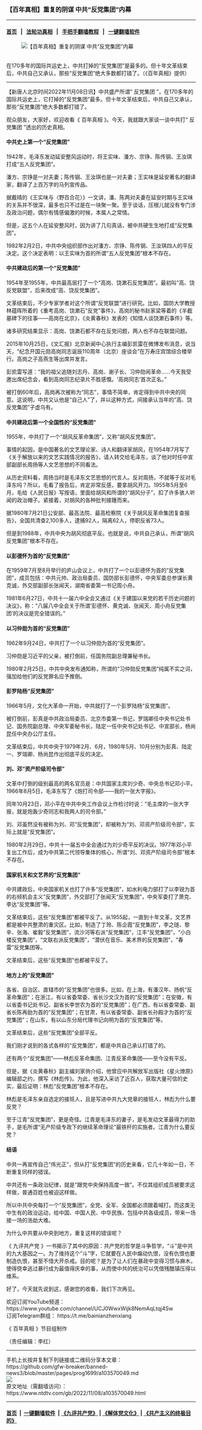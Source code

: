 ### 【百年真相】重复的阴谋 中共“反党集团”内幕
------------------------

#### [首页](https://github.com/gfw-breaker/banned-news3/blob/master/README.md) &nbsp;&nbsp;|&nbsp;&nbsp; [法轮功真相](https://github.com/begood0513/basic/blob/master/README.md)  &nbsp;&nbsp;|&nbsp;&nbsp; [手把手翻墙教程](https://github.com/gfw-breaker/guides/wiki)  &nbsp;&nbsp;|&nbsp;&nbsp; [一键翻墙软件](https://github.com/gfw-breaker/nogfw/blob/master/README.md)  



<div><div class="featured_image">
 <figure>
  <img alt="【百年真相】重复的阴谋 中共“反党集团”内幕" src="https://i.ntdtv.com/assets/uploads/2022/11/640-3-4-800x450.jpg"/>
 </figure><br/>
 <span class="caption">
  在170多年的国际共运史上，中共打掉的“反党集团”是最多的。但十年文革结束后，中共自己又承认，那些“反党集团”绝大多数都打错了。（《百年真相》提供）
 </span>
</div>
</div><hr/>


<div><div class="post_content" itemprop="articleBody">
 <p>
  【新唐人北京时间2022年11月08日讯】中共盛产所谓“
  <ok href="https://www.ntdtv.com/gb/反党集团.htm">
   反党集团
  </ok>
  ”，在170多年的国际共运史上，它打掉的“反党集团”最多。但十年文革结束后，中共自己又承认，那些“反党集团”绝大多数都打错了。
 </p>
 <p>
  观众朋友，大家好，欢迎收看《
  <ok href="https://www.ntdtv.com/gb/百年真相.htm">
   百年真相
  </ok>
  》。今天，我就跟大家谈一谈中共打“
  <ok href="https://www.ntdtv.com/gb/反党集团.htm">
   反党集团
  </ok>
  ”透出的历史真相。
 </p>
 <p>
 </p>
 <p>
  <h4>
   中共史上第一个“反党集团”
  </h4>
  <p>
   1942年，毛泽东发动延安整风运动时，将王实味、潘方、宗铮、陈传钢、王汝琪打成“五人反党集团”。
  </p>
  <p>
   潘方、宗铮是一对夫妻；陈传钢、王汝琪也是一对夫妻；王实味是延安著名的翻译家，翻译了上百万字的马列宣传品。
  </p>
  <p>
   据戴晴的《王实味与〈野百合花〉》一文讲，潘、陈两对夫妻在延安时期与王实味的关系并不很深，最多也只不过是在一块聚一聚。至于谈话，压根儿就没有专门涉及政治问题，偶尔有情感偏激的时候，本属人之常情。
  </p>
  <p>
   但是，这五个人在延安整风时，因为讲了几句真话，被中共硬生生地打成“反党集团”。
  </p>
  <p>
   1982年2月2日，中共中央组织部作出对潘方、宗铮、陈传钢、王汝琪四人的平反决定。这个决定表明：以王实味为首的所谓“五人反党集团”根本不存在。
  </p>
  <h4>
   中共建政后的第一个“反党集团”
  </h4>
  <p>
   1954年至1955年，中共最高层打了一个“高岗、饶漱石反党集团”。最初叫“高、饶反党联盟”，后来改成“高、饶反党集团”。
  </p>
  <p>
   文革结束后，不少专家学者对这个所谓“反党联盟”进行研究。比如，国防大学教授林蕴晖所着的《重考高岗、饶漱石“反党”事件》，高岗的秘书赵家梁等着的《半截墓碑下的往事——高岗在北京》，《炎黄春秋》发表的《知情人谈饶漱石事件》等。
  </p>
  <p>
   诸多研究结果显示：高岗、饶漱石都不存在反党问题，两人也不存在联盟问题。
  </p>
  <p>
   2015年10月25日，《文汇报》北京新闻中心执行主编彭凯雷在微博发布消息，说当天，“纪念开国元勋高岗同志诞辰110周年（北京）座谈会”在万寿庄宾馆综合楼举行。高岗之子高燕生等出席并发言。
  </p>
  <p>
   彭凯雷写道：“我的祖父追随刘志丹、高岗、谢子长、习仲勋闹革命……今天我受邀出席纪念会，看到高岗同志纪录片不胜感慨。‘高岗同志’首次正名。”
  </p>
  <p>
   被打倒60年后，高岗再次被称为“同志”，事情不简单，肯定得到中共中央的同意。这说明，中共又认他是“自己人”了，并以这种方式，间接承认当年的“高、饶反党集团”子虚乌有。
  </p>
  <h4>
   中共建政后第一个全国性的“反党集团”
  </h4>
  <p>
   1955年，中共打了一个“胡风反革命集团”，又称“胡风反党集团”。
  </p>
  <p>
   事情的起因，是中国著名的文艺理论家、诗人和翻译家胡风，在1954年7月写了《关于解放以来的文艺实践情况的报告》，请人转交给毛泽东，谈了他对时任中宣部副部长周扬等人文艺思想的不同看法。
  </p>
  <p>
   从历史资料看，周扬当时是毛泽东文艺思想的代言人。反对周扬，不就等于反对毛泽东吗？所以，毛看了报告后，肯定非常反感，要拿胡风开刀。1955年5月至6月，毛给《人民日报》写按语，里面给胡风和所谓的“胡风分子”，扣了许多骇人听闻的政治帽子。紧接着，对胡风的各种批判接踵而来。
  </p>
  <p>
   据1980年7月21日公安部、最高法院、最高检察院《关于胡风反革命集团复查报告》，全国共清查2,100多人，逮捕92人，隔离62人，停职反省73人。
  </p>
  <p>
   但是到1988年，中共中央为胡风彻底平反。也就是说，中共自己承认，所谓“胡风反党集团”根本不存在。
  </p>
  <h4>
   以彭德怀为首的“反党集团”
  </h4>
  <p>
   在1959年7月至8月举行的庐山会议上，中共打了一个以彭德怀为首的“反党集团”，成员包括：中共元帅、政治局委员、国防部长彭德怀，中央军委总参谋长黄克诚，外交部副部长张闻天，湖南省委第一书记周小舟。
  </p>
  <p>
   1981年6月27日，中共十一届六中全会又通过《关于建国以来党的若干历史问题的决议》，称：“八届八中全会关于所谓‘彭德怀、黄克诚、张闻天、周小舟反党集团’的决议是完全错误的。”
  </p>
  <h4>
   以习仲勋为首的“反党集团”
  </h4>
  <p>
   1962年9月24日，中共打了一个以习仲勋为首的“反党集团”。
  </p>
  <p>
   习仲勋是习近平的父亲，被打倒前，任国务院副总理兼秘书长。
  </p>
  <p>
   1980年2月25日，中共中央发布通知称，所谓的“习仲勋反党集团”纯属不实之词，强加给他们的反党罪名应予推倒。
  </p>
  <h4>
   彭罗陆杨“反党集团”
  </h4>
  <p>
   1966年5月，文化大革命一开始，中共就打了一个彭罗陆杨“反党集团”。
  </p>
  <p>
   被打倒前，彭真是中共政治局委员、北京市委第一书记，罗瑞卿任中央书记处书记、国务院副总理、中央军委秘书长，陆定一任中央书记处书记、中宣部长，杨尚昆任中央办公厅主任。
  </p>
  <p>
   文革结束后，中共中央于1979年2月、6月，1980年5月、10月分别为彭真、陆定一、罗瑞卿、杨尚昆作出彻底平反的决定。
  </p>
  <h4>
   刘、邓“资产阶级司令部”
  </h4>
  <p>
   文革中打倒的级别最高的两名官员是：中共国家主席刘少奇、中央总书记邓小平。1966年8月5日，毛泽东写了《炮打司令部——我的一张大字报》。
  </p>
  <p>
   同年10月23日，邓小平在中共中央工作会议上作检讨时说：“毛主席的一张大字报，就是炮轰少奇同志和我两人的司令部。”
  </p>
  <p>
   刘、邓虽然没有被称为刘、邓“反党集团”，却被称为“刘、邓资产阶级司令部”，实际上就是“反党集团”。
  </p>
  <p>
   1980年2月29日，中共十一届五中全会通过为刘少奇平反的决议。1977年邓小平复出工作后，成为中共第二代领导集体的核心，所谓“刘、邓资产阶级司令部”根本不存在。
  </p>
  <h4>
   国家机关和文艺界的“反党集团”
  </h4>
  <p>
   中共建政后，中央国家机关也打了许多“反党集团”，如水利电力部打了以李锐为首的右倾机会主义“反党集团”，外交部打了张闻天“反党集团”，中央军委打了萧克、李达“反党集团”等。
  </p>
  <p>
   文革结束后，这些“反党集团”都被平反了。从1955起，一直到十年文革，文艺界都是被中共整肃的重灾区。比如，制造了丁玲、陈企霞“反党集团”，李之琏、黎辛、张海、崔毅“反党集团”，流沙河等右派“反党集团”，江丰“反党集团”，“小白楼反党集团”，“文联右派反党集团”，“潜伏在音乐、美术界的反党集团”，“春雷”反党集团等。
  </p>
  <p>
   文革结束后，这些“反党集团”也都被平反了。
  </p>
  <h4>
   地方上的“反党集团”
  </h4>
  <p>
   各省、自治区、直辖市的“反党集团”也很多。比如，在上海，有潘汉年、扬帆“反革命集团”；在浙江，有以省委常委、省长沙文汉为首的“反党集团”；在安徽，有以省委书记处书记、副省长李世农为首的“反党集团”；在广西，有以省委常委、副省长陈再励为首的“反党集团”；在甘肃，有以省委常委、副省长孙殿才为首的“反党集团”；在山东，有以山东分局代理书记向明为首的“反党集团”等。
  </p>
  <p>
   文革结束后，这些“反党集团”全部平反。
  </p>
  <p>
   我们刚才说到的各式各样的“反党集团”，都是中共自己承认打错了的。
  </p>
  <p>
   还有两个“反党集团”——林彪反革命集团、江青反革命集团——至今没有平反。
  </p>
  <p>
   但是，据《炎黄春秋》副主编刘家驹介绍，他曾应中共解放军出版社《星火燎原》编辑部之约，撰写《林彪传》。为此，他深入采访了近百人，获取大量可信的史实，最后证明：林彪“反党集团”根本不存在。
  </p>
  <p>
   林彪是毛泽东亲自选定的接班人，且是写进中共九大党章的接班人，林彪为什么要反党？
  </p>
  <p>
   至于江青“反党集团”，更是奇怪。江青是毛泽东的妻子，是毛发动文革最得力的助手，是毛所谓“无产阶级专政下的继续革命理论”最铁杆的实施者。江青为什么要反党？
  </p>
  <h4>
   结语
  </h4>
  <p>
   中共一再宣传自己“伟光正”，但从打“反党集团”的历史来看，它几十年如一日，不断重复同样的错误。
  </p>
  <p>
   中共还有一条政治纪律，就是“跟党中央保持高度一致”。不仅其组织成员被要求这样做，普通百姓也被迫这样做。
  </p>
  <p>
   所以中共中央每打一个“反党集团”，全党、全军、全国都必须跟着喊打。而这类无中生有的政治运动，给中国、中国人民、中华民族、包括中共各级成员，带来一场接一场的浩劫大难。
  </p>
  <p>
   为什么中共要从中央到地方，重复这样的错误呢？
  </p>
  <p>
   《
   <ok href="https://www.ntdtv.com/gb/九评共产党.htm">
    九评共产党
   </ok>
   》一书揭示了其中的原因：共产党的哲学是斗争哲学，“斗”是中共的九大基因之一。为了维持这个“斗”字，它就要在人民中煽动仇恨，没有仇恨也要制造仇恨，甚至不惜大开杀戒。目的呢？是为了让人们在暴政中变得习惯与麻木，使得侥幸逃过暴行成为最值得庆幸的事，从而使中共的统治可以凭借残酷镇压得以维系。
  </p>
  <p>
   好了，今天就先说到这，感谢您的收看，我们下次再见。
  </p>
  <p>
   欢迎订阅YouTube频道：
   <ok href="https://www.youtube.com/channel/UCJ0WwxWijk8NemAqLtqj4Sw">
    https://www.youtube.com/channel/UCJ0WwxWijk8NemAqLtqj4Sw
   </ok>
   <br/>
   订阅Telegram群组：
   <ok href="https://t.me/bainianzhenxiang">
    https://t.me/bainianzhenxiang
   </ok>
  </p>
  <p>
   《
   <ok href="https://www.ntdtv.com/gb/百年真相.htm">
    百年真相
   </ok>
   》节目组制作
  </p>
  <p>
   （责任编辑：李红）
  </p>
  <div class="single_ad">
  </div>
 </p>
</div>
</div>
<hr/>
手机上长按并复制下列链接或二维码分享本文章：<br/>
https://github.com/gfw-breaker/banned-news3/blob/master/pages/prog1699/a103570049.md <br/>
<a href='https://github.com/gfw-breaker/banned-news3/blob/master/pages/prog1699/a103570049.md'><img src='https://github.com/gfw-breaker/banned-news3/blob/master/pages/prog1699/a103570049.md.png'/></a> <br/>
原文地址（需翻墙访问）：https://www.ntdtv.com/gb/2022/11/08/a103570049.html


------------------------
#### [首页](https://github.com/gfw-breaker/banned-news3/blob/master/README.md) &nbsp;|&nbsp; [一键翻墙软件](https://github.com/gfw-breaker/nogfw/blob/master/README.md) &nbsp;| [《九评共产党》](https://github.com/gfw-breaker/9ping.md/blob/master/README.md#九评之一评共产党是什么) | [《解体党文化》](https://github.com/gfw-breaker/jtdwh.md/blob/master/README.md) | [《共产主义的终极目的》](https://github.com/gfw-breaker/gczydzjmd.md/blob/master/README.md)


<img src='http://gfw-breaker.win/banned-news3/pages/prog1699/a103570049.md' width='0px' height='0px'/>